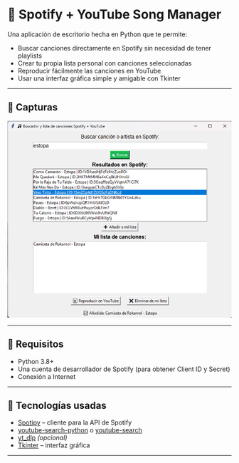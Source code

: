 # 🎵 Spotify + YouTube Song Manager

Una aplicación de escritorio hecha en Python que te permite:

- Buscar canciones directamente en Spotify sin necesidad de tener playlists
- Crear tu propia lista personal con canciones seleccionadas
- Reproducir fácilmente las canciones en YouTube
- Usar una interfaz gráfica simple y amigable con Tkinter

---

## 📸 Capturas

![demo](docs/demo.gif) <!-- Puedes añadir una imagen/gif si deseas -->

---

## 🚀 Requisitos

- Python 3.8+
- Una cuenta de desarrollador de Spotify (para obtener Client ID y Secret)
- Conexión a Internet

---

## 🧠 Tecnologías usadas

- [Spotipy](https://spotipy.readthedocs.io/) – cliente para la API de Spotify
- [youtube-search-python](https://pypi.org/project/youtube-search-python/) o [youtube-search](https://pypi.org/project/youtube-search/)
- [yt_dlp](https://github.com/yt-dlp/yt-dlp) *(opcional)*
- [Tkinter](https://wiki.python.org/moin/TkInter) – interfaz gráfica

---


